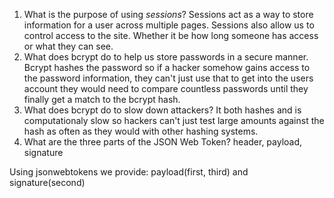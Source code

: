 <!-- Answers to the Short Answer Essay Questions go here -->

1. What is the purpose of using _sessions_?
    Sessions act as a way to store information for a user across multiple pages. Sessions also allow us to control access to the site. Whether it be how long someone has access or what they can see.
2. What does bcrypt do to help us store passwords in a secure manner.
 Bcrypt hashes the password so if a hacker somehow gains access to the password information, they can't just use that to get into the users account they would need to compare countless passwords until they finally get a match to the bcrypt hash.
3. What does bcrypt do to slow down attackers?
 It both hashes and is computationaly slow so hackers can't just test large amounts against the hash as often as they would with other hashing systems.
4. What are the three parts of the JSON Web Token?
header, payload, signature

Using jsonwebtokens we provide: payload(first, third) and signature(second)
